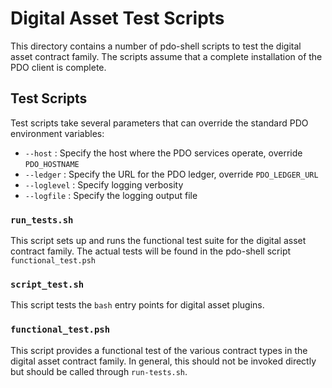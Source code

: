 <!---
Licensed under Creative Commons Attribution 4.0 International License
https://creativecommons.org/licenses/by/4.0/
--->
# Digital Asset Test Scripts

This directory contains a number of pdo-shell scripts to test the
digital asset contract family. The scripts assume that a complete
installation of the PDO client is complete.

## Test Scripts

Test scripts take several parameters that can override the standard
PDO environment variables:

* `--host` <hostname> : Specify the host where the PDO services operate, override `PDO_HOSTNAME`
* `--ledger` <url> : Specify the URL for the PDO ledger, override `PDO_LEDGER_URL`
* `--loglevel` <level> : Specify logging verbosity
* `--logfile` <file> : Specify the logging output file

### `run_tests.sh`

This script sets up and runs the functional test suite for the digital asset
contract family. The actual tests will be found in the pdo-shell script
`functional_test.psh`

### `script_test.sh`

This script tests the `bash` entry points for digital asset plugins.

### `functional_test.psh`

This script provides a functional test of the various contract
types in the digital asset contract family. In general, this should
not be invoked directly but should be called through `run-tests.sh`.
